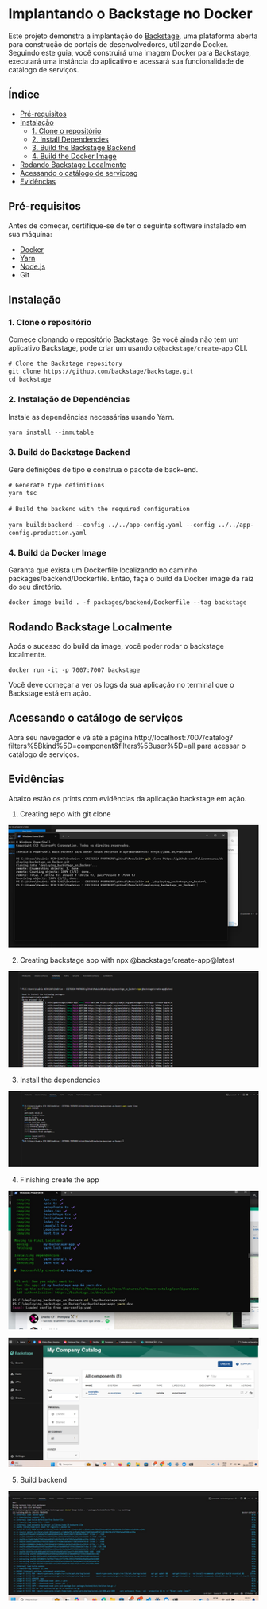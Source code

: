 # Implantando o Backstage no Docker

Este projeto demonstra a implantação do [Backstage](https://backstage.io/), uma plataforma aberta para construção de portais de desenvolvedores, utilizando Docker. Seguindo este guia, você construirá uma imagem Docker para Backstage, executará uma instância do aplicativo e acessará sua funcionalidade de catálogo de serviços.

## Índice

- [Pré-requisitos](#prerequisites)
- [Instalação](#installation)
  - [1. Clone o repositório](#1-clone-the-repository)
  - [2. Install Dependencies](#2-install-dependencies)
  - [3. Build the Backstage Backend](#3-build-the-backstage-backend)
  - [4. Build the Docker Image](#4-build-the-docker-image)
- [Rodando Backstage Localmente](#running-backstage-locally)
- [Acessando o catálogo de serviçosg](#accessing-the-service-catalog)
- [Evidências](#screenshots)

## Pré-requisitos

Antes de começar, certifique-se de ter o seguinte software instalado em sua máquina:

- [Docker](https://www.docker.com/get-started) 
- [Yarn](https://classic.yarnpkg.com/en/docs/install)
- [Node.js](https://nodejs.org/) 
- Git

## Instalação

### 1. Clone o repositório

Comece clonando o repositório Backstage. Se você ainda não tem um aplicativo Backstage, pode criar um usando o`@backstage/create-app` CLI.

```
# Clone the Backstage repository
git clone https://github.com/backstage/backstage.git
cd backstage

```

### 2. Instalação de Dependências
Instale as dependências necessárias usando Yarn.

```
yarn install --immutable

```

### 3. Build do Backstage Backend

Gere definições de tipo e construa o pacote de back-end.

```
# Generate type definitions
yarn tsc

# Build the backend with the required configuration

yarn build:backend --config ../../app-config.yaml --config ../../app-config.production.yaml
```

### 4. Build da Docker Image

Garanta que exista um Dockerfile localizando no caminho packages/backend/Dockerfile. Então, faça o build da Docker image da raíz do seu diretório.

```
docker image build . -f packages/backend/Dockerfile --tag backstage
```

## Rodando Backstage Localmente

Após o sucesso do build da image, você poder rodar o backstage localmente.

```
docker run -it -p 7007:7007 backstage
```

Você  deve começar a ver os logs da sua aplicação no terminal que o Backstage está em ação.

## Acessando o catálogo de serviços

Abra seu navegador e vá até a página http://localhost:7007/catalog?filters%5Bkind%5D=component&filters%5Buser%5D=all para acessar o catálogo de serviços.


## Evidências

Abaixo estão os prints com evidências da aplicação backstage em ação.

1. Creating repo with git clone

![alt text](image.png)


2. Creating backstage app with npx @backstage/create-app@latest

![alt text](image-1.png)

3. Install the dependencies 

![alt text](image-2.png)

4. Finishing create the app

![alt text](image-4.png)

![alt text](image-3.png)


5. Build backend

![alt text](image-5.png)

